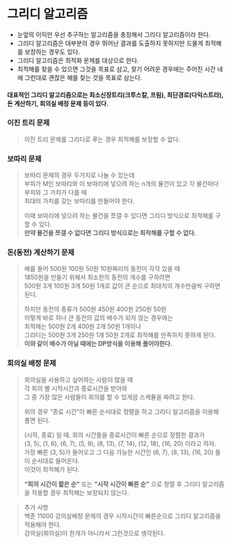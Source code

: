 # 그리디 알고리즘

- 눈앞의 이익만 우선 추구하는 알고리즘을 총칭해서 그리디 알고리즘이라 한다.  
- 그리디 알고리즘은 대부분의 경우 뛰어난 결과를 도출하지 못하지만 드물게 최적해를 보장하는 경우도 있다.  
- 그리디 알고리즘은 최적화 문제를 대상으로 한다.  
- 최적해를 찾을 수 있으면 그것을 목표로 삼고, 찾기 어려운 경우에는 주어진 시간 내에 그런대로 괜찮은 해를 찾는 것을 목표로 삼는다.  
 
#### 대표적인 그리디 알고리즘으로는 **최소신장트리(크루스칼, 프림)**, **최단경로(다익스트라)**, **돈 계산하기**, **회의실 배정 문제** 등이 있다.  

### 이진 트리 문제
> 이진 트리 문제를 그리디로 푸는 경우 최적해를 보장할 수 없다.

### 보따리 문제
> 보따리 문제의 경우 두가지로 나눌 수 있는데  
> 부피가 M인 보따리와 이 보따리에 넣으려 하는 n개의 물건이 있고 각 물건마다 부피와 그 가치가 다를 때  
> 최대의 가치를 갖는 보따리를 만들어야 한다.  
>    
> 이때 보따리에 넣으려 하는 물건을 쪼갤 수 있다면 그리디 방식으로 최적해를 구할 수 있다.  
> **만약 물건을 쪼갤 수 없다면 그리디 방식으로는 최적해를 구할 수 없다.**

### 돈(동전) 계산하기 문제
> 예를 들어 500원 100원 50원 10원짜리의 동전이 각각 있을 때  
> 1850원을 만들기 위해서 최소한의 동전의 개수를 구하려면  
> 500원 3개 100원 3개 50원 1개로 값이 큰 순으로 최대치의 개수만큼씩 구하면 된다.  
>   
> 하지만 동전의 종류가 500원 450원 400원 250원 50원  
> 이렇게 바로 하나 큰 동전의 값의 배수가 되지 않는 경우에는  
> 최적해는 500원 2개 400원 2개 50원 1개이나  
> 그리디는 500원 3개 250원 1개 50원 2개로 최적해를 만족하지 못하게 된다.  
> **이와 같이 배수가 아닐 때에는 DP방식을 이용해 풀어야한다.**

### 회의실 배정 문제
> 회의실을 사용하고 싶어하는 사람이 많을 때  
> 각 회의 별 시작시간과 종료시간을 받아와  
> 그 중 가장 많은 사람들이 회의를 할 수 있게끔 스케쥴을 짜려고 한다.  
>   
> 위의 경우 “종료 시간”이 빠른 순서대로 정렬을 하고 그리디 알고리즘을 이용해 풀면 된다.  
>    
> (시작, 종료) 일 때, 회의 시간들을 종료시간이 빠른 순으로 정렬한 결과가   
> (3, 5), (1, 6), (6, 7), (5, 9), (8, 13), (7, 14), (12, 18), (16, 20) 이라고 하자.  
> 가장 빠른 (3, 5)가 들어오고 그 다음 가능한 시간인 (6, 7), (8, 13), (16, 20) 들이 순서대로 들어온다.   
> 이것이 최적해가 된다.  
>   
> **“회의 시간이 짧은 순”** 또는 **“시작 시간이 빠른 순”** 으로 정렬 후 그리디 알고리즘을 적용할 경우 최적해는 보장되지 않는다.  

> 추가 사항  
> 백준 11000 강의실배정 문제의 경우 시작시간이 빠른순으로 그리디 알고리즘을 적용해야 한다.  
> 강의실(회의실)이 한개가 아니라서 그런것으로 생각된다.
